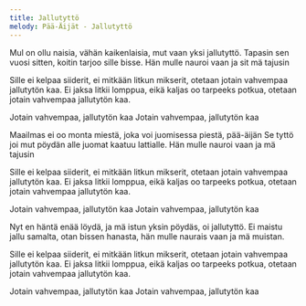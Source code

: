 ```yaml
---
title: Jallutyttö
melody: Pää-Äijät - Jallutyttö
---
```

Mul on ollu naisia, vähän kaikenlaisia,
mut vaan yksi jallutyttö.
Tapasin sen vuosi sitten,
koitin tarjoo sille bisse.
Hän mulle nauroi vaan ja sit mä tajusin

Sille ei kelpaa siiderit, ei mitkään litkun mikserit, 
otetaan jotain vahvempaa jallutytön kaa. 
Ei jaksa litkii lomppua, 
eikä kaljas oo tarpeeks potkua, 
otetaan jotain vahvempaa jallutytön kaa.

Jotain vahvempaa, jallutytön kaa
Jotain vahvempaa, jallutytön kaa

Maailmas ei oo monta miestä, 
joka voi juomisessa piestä, pää-äijän
Se tyttö joi mut pöydän alle 
juomat kaatuu lattialle.
Hän mulle nauroi vaan ja mä tajusin

Sille ei kelpaa siiderit, ei mitkään litkun mikserit, 
otetaan jotain vahvempaa jallutytön kaa. 
Ei jaksa litkii lomppua, 
eikä kaljas oo tarpeeks potkua, 
otetaan jotain vahvempaa jallutytön kaa.

Jotain vahvempaa, jallutytön kaa
Jotain vahvempaa, jallutytön kaa

Nyt en häntä enää löydä, 
ja mä istun yksin pöydäs, oi jallutyttö.
Ei maistu jallu samalta, otan bissen hanasta, 
hän mulle naurais vaan ja mä muistan.

Sille ei kelpaa siiderit, ei mitkään litkun mikserit, 
otetaan jotain vahvempaa jallutytön kaa. 
Ei jaksa litkii lomppua, 
eikä kaljas oo tarpeeks potkua, 
otetaan jotain vahvempaa jallutytön kaa.

Jotain vahvempaa, jallutytön kaa
Jotain vahvempaa, jallutytön kaa
